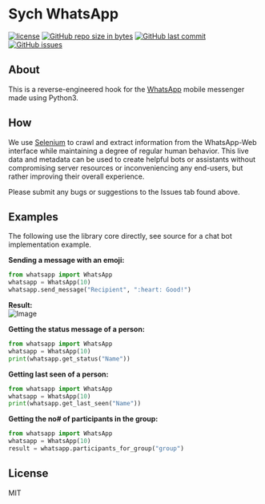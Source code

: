 # Sych WhatsApp

[![license](https://img.shields.io/github/license/CNajm/SYCH-WhatsApp.svg)](https://github.com/CNajm/SYCH-WhatsApp/)
[![GitHub repo size in bytes](https://img.shields.io/github/repo-size/CNajm/SYCH-WhatsApp.svg)](https://github.com/CNajm/SYCH-WhatsApp)
[![GitHub last commit](https://img.shields.io/github/last-commit/CNajm/SYCH-WhatsApp.svg)](https://github.com/CNajm/SYCH-WhatsApp/)
[![GitHub issues](https://img.shields.io/github/issues/CNajm/SYCH-WhatsApp.svg)](https://github.com/CNajm/SYCH-WhatsApp/)

## About
This is a reverse-engineered hook for the [WhatsApp](https://www.whatsapp.com) mobile messenger made using Python3.

## How
We use [Selenium](http://www.seleniumhq.org) to crawl and extract information from the WhatsApp-Web interface while maintaining a degree of regular human behavior. This live data and metadata can be used to create helpful bots or assistants without compromising server resources or inconveniencing any end-users, but rather improving their overall experience.  

Please submit any bugs or suggestions to the Issues tab found above.  

## Examples
The following use the library core directly, see source for a chat bot implementation example.

**Sending a message with an emoji:**

```python
from whatsapp import WhatsApp
whatsapp = WhatsApp(10)
whatsapp.send_message("Recipient", ":heart: Good!")  
```
**Result:** <br>
![Image](https://raw.githubusercontent.com/CNajm/SYCH-WhatsApp/master/Screenshot%20(747).png)

**Getting the status message of a person:**

```python
from whatsapp import WhatsApp
whatsapp = WhatsApp(10)
print(whatsapp.get_status("Name"))
```

**Getting last seen of a person:**

```python
from whatsapp import WhatsApp
whatsapp = WhatsApp(10)
print(whatsapp.get_last_seen("Name"))
```

**Getting the no# of participants in the group:**

```python
from whatsapp import WhatsApp
whatsapp = WhatsApp(10)
result = whatsapp.participants_for_group("group")
```

## License
MIT
